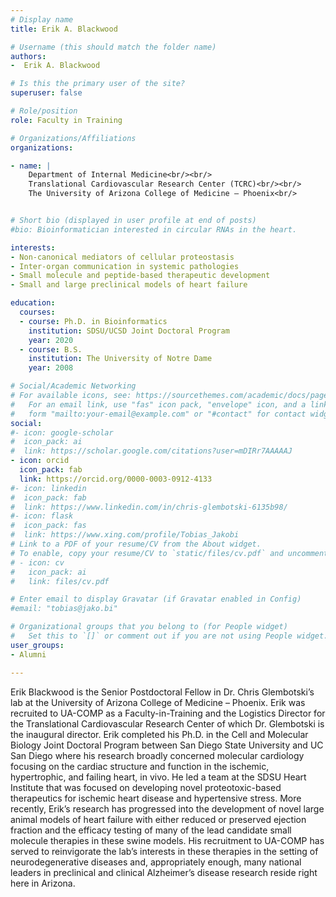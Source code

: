 ```yaml
---
# Display name
title: Erik A. Blackwood

# Username (this should match the folder name)
authors:
-  Erik A. Blackwood

# Is this the primary user of the site?
superuser: false

# Role/position
role: Faculty in Training

# Organizations/Affiliations
organizations:

- name: | 
    Department of Internal Medicine<br/><br/>
    Translational Cardiovascular Research Center (TCRC)<br/><br/>
    The University of Arizona College of Medicine – Phoenix<br/>


# Short bio (displayed in user profile at end of posts)
#bio: Bioinformatician interested in circular RNAs in the heart.

interests:
- Non-canonical mediators of cellular proteostasis
- Inter-organ communication in systemic pathologies
- Small molecule and peptide-based therapeutic development
- Small and large preclinical models of heart failure

education:
  courses:
  - course: Ph.D. in Bioinformatics
    institution: SDSU/UCSD Joint Doctoral Program
    year: 2020
  - course: B.S.
    institution: The University of Notre Dame
    year: 2008

# Social/Academic Networking
# For available icons, see: https://sourcethemes.com/academic/docs/page-builder/#icons
#   For an email link, use "fas" icon pack, "envelope" icon, and a link in the
#   form "mailto:your-email@example.com" or "#contact" for contact widget.
social:
#- icon: google-scholar
#  icon_pack: ai
#  link: https://scholar.google.com/citations?user=mDIRr7AAAAAJ
- icon: orcid
  icon_pack: fab
  link: https://orcid.org/0000-0003-0912-4133
#- icon: linkedin
#  icon_pack: fab
#  link: https://www.linkedin.com/in/chris-glembotski-6135b98/
#- icon: flask
#  icon_pack: fas
#  link: https://www.xing.com/profile/Tobias_Jakobi
# Link to a PDF of your resume/CV from the About widget.
# To enable, copy your resume/CV to `static/files/cv.pdf` and uncomment the lines below.
# - icon: cv
#   icon_pack: ai
#   link: files/cv.pdf

# Enter email to display Gravatar (if Gravatar enabled in Config)
#email: "tobias@jako.bi"

# Organizational groups that you belong to (for People widget)
#   Set this to `[]` or comment out if you are not using People widget.
user_groups:
- Alumni

---
```

Erik Blackwood is the Senior Postdoctoral Fellow in Dr. Chris Glembotski’s lab at the University of Arizona College of Medicine – Phoenix. Erik was recruited to UA-COMP as a Faculty-in-Training and the Logistics Director for the Translational Cardiovascular Research Center of which Dr. Glembotski is the inaugural director. Erik completed his Ph.D. in the Cell and Molecular Biology Joint Doctoral Program between San Diego State University and UC San Diego where his research broadly concerned molecular cardiology focusing on the cardiac structure and function in the ischemic, hypertrophic, and failing heart, in vivo. He led a team at the SDSU Heart Institute that was focused on developing novel proteotoxic-based therapeutics for ischemic heart disease and hypertensive stress. More recently, Erik’s research has progressed into the development of novel large animal models of heart failure with either reduced or preserved ejection fraction and the efficacy testing of many of the lead candidate small molecule therapies in these swine models. His recruitment to UA-COMP has served to reinvigorate the lab’s interests in these therapies in the setting of neurodegenerative diseases and, appropriately enough, many national leaders in preclinical and clinical Alzheimer’s disease research reside right here in Arizona.
